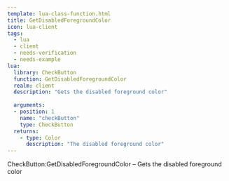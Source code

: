 ```yaml
---
template: lua-class-function.html
title: GetDisabledForegroundColor
icon: lua-client
tags:
  - lua
  - client
  - needs-verification
  - needs-example
lua:
  library: CheckButton
  function: GetDisabledForegroundColor
  realm: client
  description: "Gets the disabled foreground color"
  
  arguments:
  - position: 1
    name: "checkButton"
    type: CheckButton
  returns:
    - type: Color
      description: "The disabled foreground color"
---
```


<div class="lua__search__keywords">
CheckButton:GetDisabledForegroundColor &#x2013; Gets the disabled foreground color
</div>
